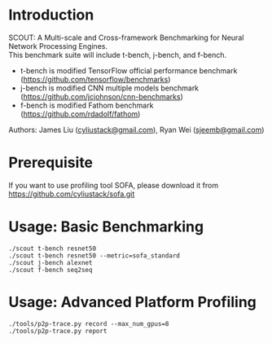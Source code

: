 # Introduction
SCOUT: A Multi-scale and Cross-framework Benchmarking for Neural Network Processing Engines.  
This benchmark suite will include t-bench, j-bench, and f-bench. 
* t-bench is modified TensorFlow official performance benchmark (https://github.com/tensorflow/benchmarks)
* j-bench is modified CNN multiple models benchmark (https://github.com/jcjohnson/cnn-benchmarks)
* f-bench is modified Fathom benchmark (https://github.com/rdadolf/fathom)  

Authors: James Liu (cyliustack@gmail.com),  Ryan Wei (sjeemb@gmail.com)   
# Prerequisite
If you want to use profiling tool SOFA, please download it from https://github.com/cyliustack/sofa.git   
  

# Usage: Basic Benchmarking 
```
./scout t-bench resnet50
./scout t-bench resnet50 --metric=sofa_standard
./scout j-bench alexnet
./scout f-bench seq2seq
```

# Usage: Advanced Platform Profiling 
```
./tools/p2p-trace.py record --max_num_gpus=8
./tools/p2p-trace.py report
```
